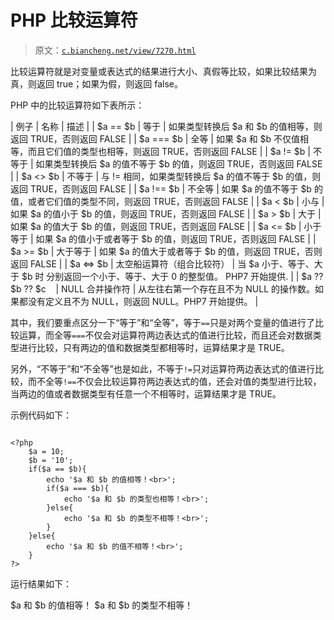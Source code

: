 # PHP 比较运算符

> 原文：[`c.biancheng.net/view/7270.html`](http://c.biancheng.net/view/7270.html)

比较运算符就是对变量或表达式的结果进行大小、真假等比较，如果比较结果为真，则返回 true；如果为假，则返回 false。

PHP 中的比较运算符如下表所示：

| 例子 | 名称 | 描述 |
| $a == $b | 等于 | 如果类型转换后 $a 和 $b 的值相等，则返回 TRUE，否则返回 FALSE |
| $a === $b | 全等 | 如果 $a 和 $b 不仅值相等，而且它们值的类型也相等，则返回 TRUE，否则返回 FALSE |
| $a != $b | 不等于 | 如果类型转换后 $a 的值不等于 $b 的值，则返回 TRUE，否则返回 FALSE |
| $a <> $b | 不等于 | 与 != 相同，如果类型转换后 $a 的值不等于 $b 的值，则返回 TRUE，否则返回 FALSE |
| $a !== $b | 不全等 | 如果 $a 的值不等于 $b 的值，或者它们值的类型不同，则返回 TRUE，否则返回 FALSE |
| $a < $b | 小与 | 如果 $a 的值小于 $b 的值，则返回 TRUE，否则返回 FALSE |
| $a > $b | 大于 | 如果 $a 的值大于 $b 的值，则返回 TRUE，否则返回 FALSE |
| $a <= $b | 小于等于 | 如果 $a 的值小于或者等于 $b 的值，则返回 TRUE，否则返回 FALSE |
| $a >= $b | 大于等于 | 如果 $a 的值大于或者等于 $b 的值，则返回 TRUE，否则返回 FALSE |
| $a <=> $b | 太空船运算符（组合比较符） | 当 $a 小于、等于、大于 $b 时 分别返回一个小于、等于、大于 0 的整型值。 PHP7 开始提供. |
| $a ?? $b ?? $c    | NULL 合并操作符 | 从左往右第一个存在且不为 NULL 的操作数。如果都没有定义且不为 NULL，则返回 NULL。PHP7 开始提供。 |

其中，我们要重点区分一下“等于”和“全等”，等于`==`只是对两个变量的值进行了比较运算，而全等`===`不仅会对运算符两边表达式的值进行比较，而且还会对数据类型进行比较，只有两边的值和数据类型都相等时，运算结果才是 TRUE。

另外，“不等于”和“不全等”也是如此，不等于`!=`只对运算符两边表达式的值进行比较，而不全等`!==`不仅会比较运算符两边表达式的值，还会对值的类型进行比较，当两边的值或者数据类型有任意一个不相等时，运算结果才是 TRUE。

示例代码如下：

```

<?php
    $a = 10;
    $b = '10';
    if($a == $b){
        echo '$a 和 $b 的值相等！<br>';
        if($a === $b){
            echo '$a 和 $b 的类型也相等！<br>';
        }else{
            echo '$a 和 $b 的类型不相等！<br>';
        }
    }else{
        echo '$a 和 $b 的值不相等！<br>';
    }
?>
```

运行结果如下：

$a 和 $b 的值相等！
$a 和 $b 的类型不相等！
